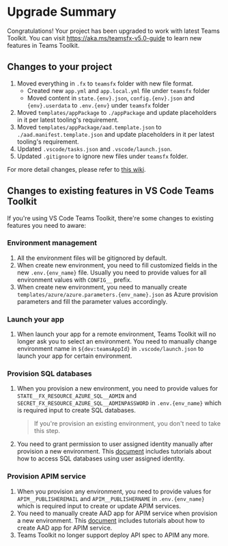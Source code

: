 # Upgrade Summary

Congratulations! Your project has been upgraded to work with latest Teams Toolkit. You can visit https://aka.ms/teamsfx-v5.0-guide to learn new features in Teams Toolkit.

## Changes to your project

1. Moved everything in `.fx` to `teamsfx` folder with new file format.
    * Created new `app.yml` and `app.local.yml` file under `teamsfx` folder
    * Moved content in `state.{env}.json`, `config.{env}.json` and `{env}.userdata` to `.env.{env}` under `teamsfx` folder
2. Moved `templates/appPackage` to `./appPackage` and update placeholders in it per latest tooling's requirement.
3. Moved `templates/appPackage/aad.template.json` to `./aad.manifest.template.json` and update placeholders in it per latest tooling's requirement.
4. Updated `.vscode/tasks.json` and `.vscode/launch.json`.
5. Updated `.gitignore` to ignore new files under `teamsfx` folder.

For more detail changes, please refer to [this wiki](https://aka.ms/teams-toolkit-5.0-upgrade).

## Changes to existing features in VS Code Teams Toolkit

If you're using VS Code Teams Toolkit, there're some changes to existing features you need to aware:

### Environment management
1. All the environment files will be gitignored by default.
2. When create new environment, you need to fill customized fields in the new `.env.{env_name}` file. Usually you need to provide values for all environment values with `CONFIG__` prefix.
3. When create new environment, you need to manually create `templates/azure/azure.parameters.{env_name}.json` as Azure provision parameters and fill the parameter values accordingly.

### Launch your app
1. When launch your app for a remote environment, Teams Toolkit will no longer ask you to select an environment. You need to manually change environment name in `${dev:teamsAppId}` in `.vscode/launch.json` to launch your app for certain environment.

### Provision SQL databases
1. When you provision a new environment, you need to provide values for `STATE__FX_RESOURCE_AZURE_SQL__ADMIN` and `SECRET_FX_RESOURCE_AZURE_SQL__ADMINPASSWORD` in `.env.{env_name}` which is required input to create SQL databases.
    > If you're provision an existing environment, you don't need to take this step.
2. You need to grant permission to user assigned identity manually after provision a new environment. This [document](https://aka.ms/teamsfx-add-azure-sql) includes tutorials about how to access SQL databases using user assigned identity.

### Provision APIM service
1. When you provision any environment, you need to provide values for `APIM__PUBLISHEREMAIL` and `APIM__PUBLISHERNAME` in `.env.{env_name}` which is required input to create or update APIM services.
2. You need to manually create AAD app for APIM service when provision a new environment. This [document](https://aka.ms/teamsfx-add-azure-apim) includes tutorials about how to create AAD app for APIM service.
3. Teams Toolkit no longer support deploy API spec to APIM any more.